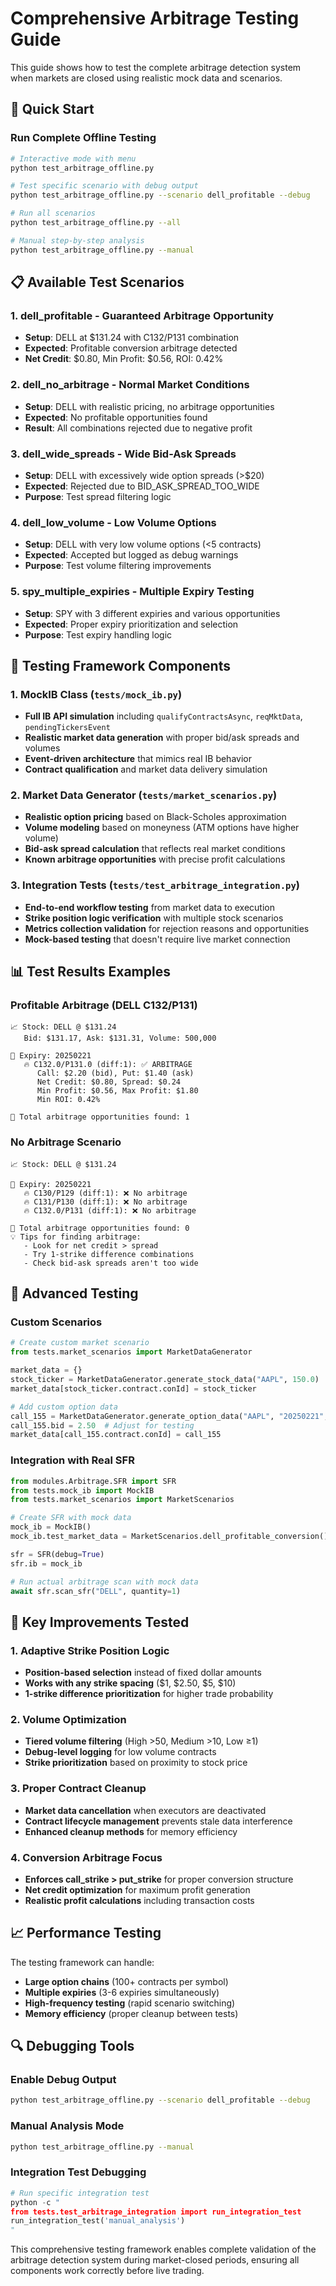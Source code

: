 # Comprehensive Arbitrage Testing Guide

This guide shows how to test the complete arbitrage detection system when markets are closed using realistic mock data and scenarios.

## 🚀 Quick Start

### Run Complete Offline Testing
```bash
# Interactive mode with menu
python test_arbitrage_offline.py

# Test specific scenario with debug output
python test_arbitrage_offline.py --scenario dell_profitable --debug

# Run all scenarios
python test_arbitrage_offline.py --all

# Manual step-by-step analysis
python test_arbitrage_offline.py --manual
```

## 📋 Available Test Scenarios

### 1. **dell_profitable** - Guaranteed Arbitrage Opportunity
- **Setup**: DELL at $131.24 with C132/P131 combination
- **Expected**: Profitable conversion arbitrage detected
- **Net Credit**: $0.80, Min Profit: $0.56, ROI: 0.42%

### 2. **dell_no_arbitrage** - Normal Market Conditions
- **Setup**: DELL with realistic pricing, no arbitrage opportunities
- **Expected**: No profitable opportunities found
- **Result**: All combinations rejected due to negative profit

### 3. **dell_wide_spreads** - Wide Bid-Ask Spreads
- **Setup**: DELL with excessively wide option spreads (>$20)
- **Expected**: Rejected due to BID_ASK_SPREAD_TOO_WIDE
- **Purpose**: Test spread filtering logic

### 4. **dell_low_volume** - Low Volume Options
- **Setup**: DELL with very low volume options (<5 contracts)
- **Expected**: Accepted but logged as debug warnings
- **Purpose**: Test volume filtering improvements

### 5. **spy_multiple_expiries** - Multiple Expiry Testing
- **Setup**: SPY with 3 different expiries and various opportunities
- **Expected**: Proper expiry prioritization and selection
- **Purpose**: Test expiry handling logic

## 🧪 Testing Framework Components

### 1. MockIB Class (`tests/mock_ib.py`)
- **Full IB API simulation** including `qualifyContractsAsync`, `reqMktData`, `pendingTickersEvent`
- **Realistic market data generation** with proper bid/ask spreads and volumes
- **Event-driven architecture** that mimics real IB behavior
- **Contract qualification** and market data delivery simulation

### 2. Market Data Generator (`tests/market_scenarios.py`)
- **Realistic option pricing** based on Black-Scholes approximation
- **Volume modeling** based on moneyness (ATM options have higher volume)
- **Bid-ask spread calculation** that reflects real market conditions
- **Known arbitrage opportunities** with precise profit calculations

### 3. Integration Tests (`tests/test_arbitrage_integration.py`)
- **End-to-end workflow testing** from market data to execution
- **Strike position logic verification** with multiple stock scenarios
- **Metrics collection validation** for rejection reasons and opportunities
- **Mock-based testing** that doesn't require live market connection

## 📊 Test Results Examples

### Profitable Arbitrage (DELL C132/P131)
```
📈 Stock: DELL @ $131.24
   Bid: $131.17, Ask: $131.31, Volume: 500,000

📅 Expiry: 20250221
   🔥 C132.0/P131.0 (diff:1): ✅ ARBITRAGE
      Call: $2.20 (bid), Put: $1.40 (ask)
      Net Credit: $0.80, Spread: $0.24
      Min Profit: $0.56, Max Profit: $1.80
      Min ROI: 0.42%

🎯 Total arbitrage opportunities found: 1
```

### No Arbitrage Scenario
```
📈 Stock: DELL @ $131.24

📅 Expiry: 20250221
   🔥 C130/P129 (diff:1): ❌ No arbitrage
   🔥 C131/P130 (diff:1): ❌ No arbitrage
   🔥 C132.0/P131 (diff:1): ❌ No arbitrage

🎯 Total arbitrage opportunities found: 0
💡 Tips for finding arbitrage:
   - Look for net credit > spread
   - Try 1-strike difference combinations
   - Check bid-ask spreads aren't too wide
```

## 🔧 Advanced Testing

### Custom Scenarios
```python
# Create custom market scenario
from tests.market_scenarios import MarketDataGenerator

market_data = {}
stock_ticker = MarketDataGenerator.generate_stock_data("AAPL", 150.0)
market_data[stock_ticker.contract.conId] = stock_ticker

# Add custom option data
call_155 = MarketDataGenerator.generate_option_data("AAPL", "20250221", 155.0, "C", 150.0, 30)
call_155.bid = 2.50  # Adjust for testing
market_data[call_155.contract.conId] = call_155
```

### Integration with Real SFR
```python
from modules.Arbitrage.SFR import SFR
from tests.mock_ib import MockIB
from tests.market_scenarios import MarketScenarios

# Create SFR with mock data
mock_ib = MockIB()
mock_ib.test_market_data = MarketScenarios.dell_profitable_conversion()

sfr = SFR(debug=True)
sfr.ib = mock_ib

# Run actual arbitrage scan with mock data
await sfr.scan_sfr("DELL", quantity=1)
```

## 🎯 Key Improvements Tested

### 1. Adaptive Strike Position Logic
- **Position-based selection** instead of fixed dollar amounts
- **Works with any strike spacing** ($1, $2.50, $5, $10)
- **1-strike difference prioritization** for higher trade probability

### 2. Volume Optimization
- **Tiered volume filtering** (High >50, Medium >10, Low ≥1)
- **Debug-level logging** for low volume contracts
- **Strike prioritization** based on proximity to stock price

### 3. Proper Contract Cleanup
- **Market data cancellation** when executors are deactivated
- **Contract lifecycle management** prevents stale data interference
- **Enhanced cleanup methods** for memory efficiency

### 4. Conversion Arbitrage Focus
- **Enforces call_strike > put_strike** for proper conversion structure
- **Net credit optimization** for maximum profit generation
- **Realistic profit calculations** including transaction costs

## 📈 Performance Testing

The testing framework can handle:
- **Large option chains** (100+ contracts per symbol)
- **Multiple expiries** (3-6 expiries simultaneously)
- **High-frequency testing** (rapid scenario switching)
- **Memory efficiency** (proper cleanup between tests)

## 🔍 Debugging Tools

### Enable Debug Output
```bash
python test_arbitrage_offline.py --scenario dell_profitable --debug
```

### Manual Analysis Mode
```bash
python test_arbitrage_offline.py --manual
```

### Integration Test Debugging
```python
# Run specific integration test
python -c "
from tests.test_arbitrage_integration import run_integration_test
run_integration_test('manual_analysis')
"
```

This comprehensive testing framework enables complete validation of the arbitrage detection system during market-closed periods, ensuring all components work correctly before live trading.
